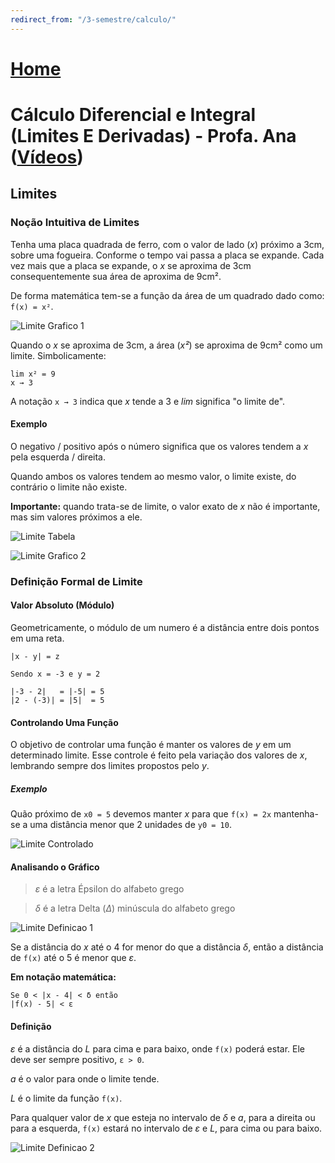 ```yaml
---
redirect_from: "/3-semestre/calculo/"
---
```


# [Home](/engenharia-de-computacao/)

# Cálculo Diferencial e Integral (Limites E Derivadas) - Profa. Ana ([Vídeos](https://drive.google.com/open?id=1rBc7TSZTI-yFlNRk_Xm0QC2OmUKX6FxB))

## Limites

### Noção Intuitiva de Limites

Tenha uma placa quadrada de ferro, com o valor de lado (_x_) próximo a 3cm, sobre uma fogueira. Conforme o tempo vai passa a placa se expande.
Cada vez mais que a placa se expande, o _x_ se aproxima de 3cm consequentemente sua área de aproxima de 9cm².

De forma matemática tem-se a função da área de um quadrado dado como: `f(x) = x²`.

![Limite Grafico 1](https://i.imgur.com/2KsSRrzm.png)

Quando o _x_ se aproxima de 3cm, a área (_x²_) se aproxima de 9cm² como um limite. Simbolicamente:

```
lim x² = 9
x → 3
```

A notação `x → 3` indica que _x_ tende a 3 e _lim_ significa "o limite de".

#### Exemplo

O negativo / positivo após o número significa que os valores tendem a _x_ pela esquerda / direita.

Quando ambos os valores tendem ao mesmo valor, o limite existe, do contrário o limite não existe.

**Importante:** quando trata-se de limite, o valor exato de _x_ não é importante, mas sim valores próximos a ele.

![Limite Tabela](https://i.imgur.com/3kDxQE0l.png)

![Limite Grafico 2](https://i.imgur.com/9B2L05Im.png)

### Definição Formal de Limite

#### Valor Absoluto (Módulo)

Geometricamente, o módulo de um numero é a distância entre dois pontos em uma reta.

```
|x - y| = z

Sendo x = -3 e y = 2

|-3 - 2|   = |-5| = 5
|2 - (-3)| = |5|  = 5
```

#### Controlando Uma Função

O objetivo de controlar uma função é manter os valores de _y_ em um determinado limite. Esse controle é feito pela variação dos valores de _x_, lembrando sempre dos limites propostos pelo _y_.

##### Exemplo

Quão próximo de `x0 = 5` devemos manter _x_ para que `f(x) = 2x` mantenha-se a uma distância menor que 2 unidades de `y0 = 10`.

![Limite Controlado](https://i.imgur.com/PDDO8gkm.png)

#### Analisando o Gráfico

> _ε_ é a letra Épsilon do alfabeto grego

> _δ_ é a letra Delta (_Δ_) minúscula do alfabeto grego

![Limite Definicao 1](https://i.imgur.com/nswnqYgl.png)

Se a distância do _x_ até o 4 for menor do que a distância _δ_, então a distância de `f(x)` até o 5 é menor que _ε_.

**Em notação matemática:**

```
Se 0 < |x - 4| < δ então
|f(x) - 5| < ε
```

#### Definição

_ε_ é a distância do _L_ para cima e para baixo, onde `f(x)` poderá estar. Ele deve ser sempre positivo, `ε > 0`.

_a_ é o valor para onde o limite tende.

_L_ é o limite da função `f(x)`.

Para qualquer valor de _x_ que esteja no intervalo de _δ_ e _a_, para a direita ou para a esquerda, `f(x)` estará no intervalo de _ε_ e _L_, para cima ou para baixo.

![Limite Definicao 2](https://i.imgur.com/Fepvj7A.png)
